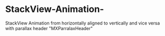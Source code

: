 # StackView-Animation-
StackView Animation from horizontally aligned to vertically and vice versa with parallax header "MXParralaxHeader"
